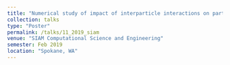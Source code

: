 ```yaml
---
title: "Numerical study of impact of interparticle interactions on particle dynamics in lab generated spark discharge"
collection: talks
type: "Poster"
permalink: /talks/11_2019_siam
venue: "SIAM Computational Science and Engineering"
semester: Feb 2019
location: "Spokane, WA"
---
```

